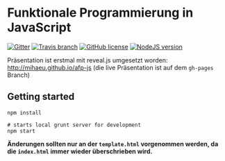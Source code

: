 # Funktionale Programmierung in JavaScript
[![Gitter](https://img.shields.io/gitter/room/mihaeu/afp-js.svg)]()
[![Travis branch](https://img.shields.io/travis/mihaeu/afp-js.svg)]()
[![GitHub license](https://img.shields.io/github/license/mihaeu/afp-js.svg)]()
[![NodeJS version](https://img.shields.io/badge/node-5.9.1-brightgreen.svg)]()

Präsentation ist erstmal mit reveal.js umgesetzt worden: http://mihaeu.github.io/afp-js
(die live Präsentation ist auf dem `gh-pages` Branch)

## Getting started

```
npm install

# starts local grunt server for development
npm start
```

**Änderungen sollten nur an der `template.html` vorgenommen werden, da die `index.html` immer wieder überschrieben wird.**
